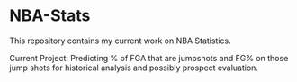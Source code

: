 # NBA-Stats
This repository contains my current work on NBA Statistics.

Current Project: Predicting % of FGA that are jumpshots and FG% on those jump shots for historical analysis and possibly prospect evaluation.

